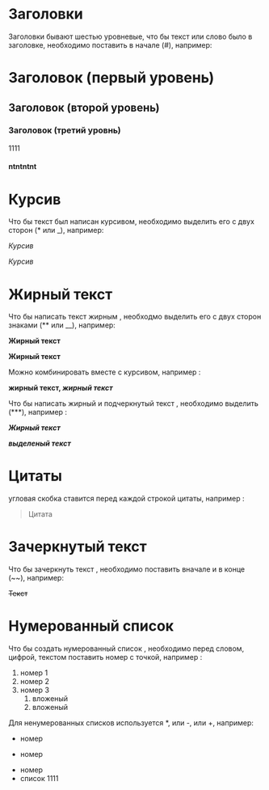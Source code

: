 # Заголовки

Заголовки бывают шестью уровневые, что бы текст или слово было в заголовке, необходимо поставить в начале (#), например:
# Заголовок (первый уровень)
## Заголовок (второй уровень)
### Заголовок (третий уровнь)
1111
#### ntntntnt



# Курсив
Что бы текст был написан курсивом, необходимо выделить его с двух сторон (* или _), например:

*Курсив*

_Курсив_


# Жирный текст
Что бы написать текст жирным , необходмо выделить его с двух сторон знаками (** или __), например:

**Жирный текст**

__Жирный текст__

Можно комбинировать вместе с курсивом, например :

**жирный текст, _жирный текст_**

Что бы написать жирный и подчеркнутый текст , необходимо выделить (***), например :

***Жирный текст***

***выделеный текст***

# Цитаты
угловая скобка ставится перед каждой строкой цитаты, например :
> Цитата

# Зачеркнутый текст
Что бы зачеркнуть текст , необходимо поставить вначале и в конце (~~), например:

~~Текст~~

# Нумерованный список

Что бы создать нумерованный список , необходимо перед словом, цифрой, текстом поставить номер с точкой, например :
1. номер 1
2. номер 2
3. номер 3
    1. вложеный
    2. вложеный

Для ненумерованных списков используется *, или -, или +, например:
* номер
+ номер 
- номер
- список
1111